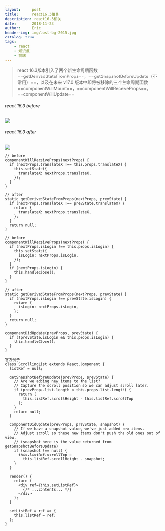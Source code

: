 ```yaml
---
layout:     post
title:      react16.3相关
description: react16.3相关
date:       2018-11-23
author:     Eric
header-img: img/post-bg-2015.jpg
catalog: true
tags:
    - react
    - 知识点
    - 前端
---
```


> react 16.3版本引入了两个新生命周期函数==getDerivedStateFromProps==，==getSnapshotBeforeUpdate（不常用）==，以及在未来 v17.0 版本中即将被移除的三个生命周期函数 ==componentWillMount==，==componentWillReceiveProps==，==componentWillUpdate==

###### react 16.3 before
![](https://ws1.sinaimg.cn/large/006tNbRwgy1fun416v8zoj30k0099wes.jpg)
###### react 16.3 after
![](https://ws1.sinaimg.cn/large/006tNbRwgy1fun417150xj30k00aygm6.jpg)

```
// before
componentWillReceiveProps(nextProps) {  
  if (nextProps.translateX !== this.props.translateX) {
    this.setState({ 
      translateX: nextProps.translateX, 
    }); 
  } 
}

// after
static getDerivedStateFromProps(nextProps, prevState) {
  if (nextProps.translateX !== prevState.translateX) {
    return {
      translateX: nextProps.translateX,
    };
  }
  return null;
}
```

```
// before
componentWillReceiveProps(nextProps) {
  if (nextProps.isLogin !== this.props.isLogin) {
    this.setState({ 
      isLogin: nextProps.isLogin,   
    });
  }
  if (nextProps.isLogin) {
    this.handleClose();
  }
}

// after
static getDerivedStateFromProps(nextProps, prevState) {
  if (nextProps.isLogin !== prevState.isLogin) {
    return {
      isLogin: nextProps.isLogin,
    };
  }
  return null;
}

componentDidUpdate(prevProps, prevState) {
  if (!prevState.isLogin && this.props.isLogin) {
    this.handleClose();
  }
}
```


```
官方例子
class ScrollingList extends React.Component {
  listRef = null;

  getSnapshotBeforeUpdate(prevProps, prevState) {
    // Are we adding new items to the list?
    // Capture the scroll position so we can adjust scroll later.
    if (prevProps.list.length < this.props.list.length) {
      return (
        this.listRef.scrollHeight - this.listRef.scrollTop
      );
    }
    return null;
  }

  componentDidUpdate(prevProps, prevState, snapshot) {
    // If we have a snapshot value, we've just added new items.
    // Adjust scroll so these new items don't push the old ones out of view.
    // (snapshot here is the value returned from getSnapshotBeforeUpdate)
    if (snapshot !== null) {
      this.listRef.scrollTop =
        this.listRef.scrollHeight - snapshot;
    }
  }

  render() {
    return (
      <div ref={this.setListRef}>
        {/* ...contents... */}
      </div>
    );
  }

  setListRef = ref => {
    this.listRef = ref;
  };
}
```
